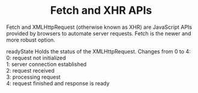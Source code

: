 <h1 align="center"> Fetch and XHR APIs</h1>

Fetch and XMLHttpRequest (otherwise known as XHR) are JavaScript APIs provided by browsers to automate server requests. Fetch is the newer and more robust option.

readyState Holds the status of the XMLHttpRequest. Changes from 0 to 4:  
0: request not initialized  
1: server connection established  
2: request received  
3: processing request  
4: request finished and response is ready

